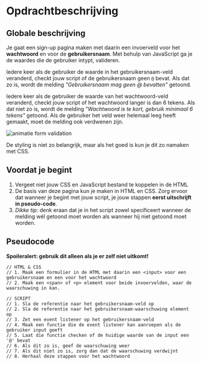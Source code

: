 # Opdrachtbeschrijving

## Globale beschrijving
Je gaat een sign-up pagina maken met daarin een invoerveld voor het **wachtwoord** en voor de **gebruikersnaam**.
Met behulp van JavaScript ga je de waardes die de gebruiker intypt, valideren.

Iedere keer als de gebruiker de waarde in het gebruikersnaam-veld veranderd, checkt jouw script of de gebruikersnaam
geen `@` bevat. Als dat zo is, wordt de melding _"Gebruikersnaam mag geen @ bevatten"_ getoond.

Iedere keer als de gebruiker de waarde van het wachtwoord-veld veranderd, checkt jouw script of het wachtwoord
langer is dan 6 tekens. Als dat niet zo is, wordt de melding _"Wachtwoord is te kort, gebruik minimaal 6 tekens"_
getoond. Als de gebruiker het veld weer helemaal leeg heeft gemaakt, moet de melding ook verdwenen zijn.

![animatie form validation](assets/opdracht-form-validation.gif)

De styling is niet zo belangrijk, maar als het goed is kun je dit zo namaken met CSS.

## Voordat je begint
1. Vergeet niet jouw CSS en JavaScript bestand te koppelen in de HTML
2. De basis van deze pagina kun je maken in HTML en CSS. Zorg ervoor dat wanneer je begint met jouw script,
   je jouw stappen **eerst uitschrijft in pseudo-code**.
3. _Dikke tip:_ denk eraan dat je in het script zowel specificeert wanneer de melding wél getoond moet worden als wanneer hij niet
   getoond moet worden.

## Pseudocode
**Spoileralert: gebruik dit alleen als je er zelf niet uitkomt!**
```
// HTML & CSS
// 1. Maak een formulier in de HTML met daarin een <input> voor een gebruikersnaam en een voor het wachtwoord
// 2. Maak een <span> of <p> element voor beide invoervelden, waar de waarschuwing in kan.

// SCRIPT
// 1. Sla de referentie naar het gebruikersnaam-veld op
// 2. Sla de referentie naar het gebruikersnaam-waarschuwing element op
// 3. Zet een event listener op het gebruikersnaam-veld
// 4. Maak een functie die de event listener kan aanroepen als de gebruiker input geeft
// 5. Laat die functie checken of de huidige waarde van de input een '@' bevat
// 6. Als dit zo is, geef de waarschuwing weer
// 7. Als dit niet zo is, zorg dan dat de waarschuwing verdwijnt
// 8. Herhaal deze stappen voor het wachtwoord
```